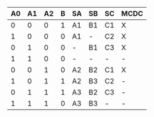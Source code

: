 | A0 | A1 | A2 | B | SA | SB | SC | MCDC |
| --- | --- | --- | --- | --- | --- | --- | --- |
| 0 | 0 | 0 | 1 | A1 | B1 | C1 | X |
| 1 | 0 | 0 | 0 | A1 | - | C2 | X |
| 0 | 1 | 0 | 0 | - | B1 | C3 | X |
| 1 | 1 | 0 | 0 | - | - | - | - |
| 0 | 0 | 1 | 0 | A2 | B2 | C1 | X |
| 1 | 0 | 1 | 1 | A2 | B3 | C2 | - |
| 0 | 1 | 1 | 1 | A3 | B2 | C3 | - |
| 1 | 1 | 1 | 0 | A3 | B3 | - | - |
